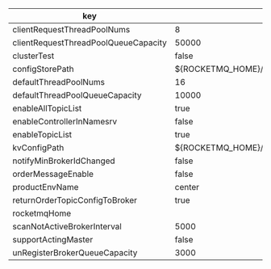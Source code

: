 |key|value|important|
|---|---|---|
|clientRequestThreadPoolNums|8||
|clientRequestThreadPoolQueueCapacity|50000||
|clusterTest|false||
|configStorePath|${ROCKETMQ_HOME}/namesrv/namesrv.properties||
|defaultThreadPoolNums|16||
|defaultThreadPoolQueueCapacity|10000||
|enableAllTopicList|true||
|enableControllerInNamesrv|false||
|enableTopicList|true||
|kvConfigPath|${ROCKETMQ_HOME}/namesrv/kvConfig.json||
|notifyMinBrokerIdChanged|false||
|orderMessageEnable|false||
|productEnvName|center||
|returnOrderTopicConfigToBroker|true||
|rocketmqHome|||
|scanNotActiveBrokerInterval|5000||
|supportActingMaster|false||
|unRegisterBrokerQueueCapacity|3000||
